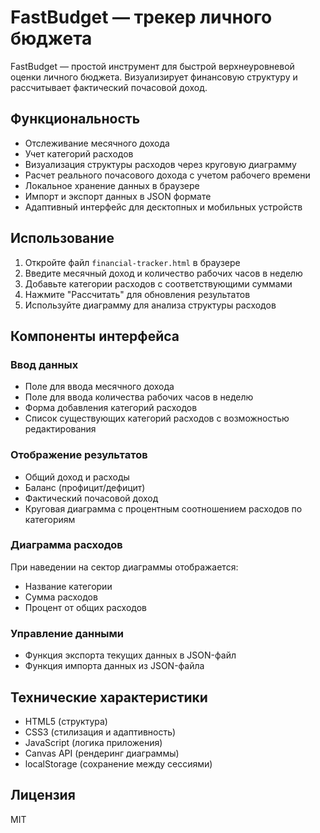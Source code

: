 # FastBudget — трекер личного бюджета

FastBudget — простой инструмент для быстрой верхнеуровневой оценки личного бюджета. Визуализирует финансовую структуру и рассчитывает фактический почасовой доход.

## Функциональность

- Отслеживание месячного дохода
- Учет категорий расходов
- Визуализация структуры расходов через круговую диаграмму
- Расчет реального почасового дохода с учетом рабочего времени
- Локальное хранение данных в браузере
- Импорт и экспорт данных в JSON формате
- Адаптивный интерфейс для десктопных и мобильных устройств

## Использование

1. Откройте файл `financial-tracker.html` в браузере
2. Введите месячный доход и количество рабочих часов в неделю
3. Добавьте категории расходов с соответствующими суммами
4. Нажмите "Рассчитать" для обновления результатов
5. Используйте диаграмму для анализа структуры расходов

## Компоненты интерфейса

### Ввод данных
- Поле для ввода месячного дохода
- Поле для ввода количества рабочих часов в неделю
- Форма добавления категорий расходов
- Список существующих категорий расходов с возможностью редактирования

### Отображение результатов
- Общий доход и расходы
- Баланс (профицит/дефицит)
- Фактический почасовой доход
- Круговая диаграмма с процентным соотношением расходов по категориям

### Диаграмма расходов
При наведении на сектор диаграммы отображается:
- Название категории
- Сумма расходов
- Процент от общих расходов

### Управление данными
- Функция экспорта текущих данных в JSON-файл
- Функция импорта данных из JSON-файла

## Технические характеристики

- HTML5 (структура)
- CSS3 (стилизация и адаптивность)
- JavaScript (логика приложения)
- Canvas API (рендеринг диаграммы)
- localStorage (сохранение между сессиями)

## Лицензия

MIT
